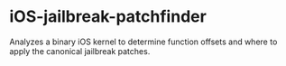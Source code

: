 iOS-jailbreak-patchfinder
=========================

Analyzes a binary iOS kernel to determine function offsets and where to apply the canonical jailbreak patches.
